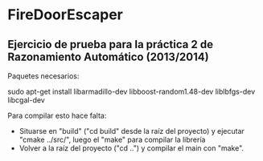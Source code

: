 # FireDoorEscaper

## Ejercicio de prueba para la práctica 2 de Razonamiento Automático (2013/2014)


Paquetes necesarios:

sudo apt-get install libarmadillo-dev libboost-random1.48-dev liblbfgs-dev libcgal-dev


Para compilar esto hace falta:

- Situarse en "build" ("cd build" desde la raíz del proyecto) y ejecutar "cmake ../src/", luego el "make" para compilar la librería
- Volver a la raíz del proyecto ("cd ..") y compilar el main con "make".
